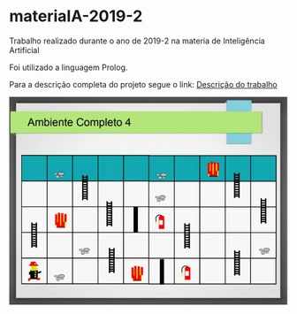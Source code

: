 # materiaIA-2019-2
<p>Trabalho realizado durante o ano de 2019-2 na materia de Inteligência Artificial</p>
<p>Foi utilizado a linguagem Prolog.</p>
<p>Para a descrição completa do projeto segue o link:  <a href="https://github.com/mayktu/materiaIA-2019-2/blob/master/Descri%C3%A7%C3%A3o%20do%20projeto%20-%20Bombeiro.pdf" alt="">Descrição do trabalho</a></p>
<img alt="Ambiente para teste da inteligencia do bombeiro" title="Ambiente para teste da inteligencia do bombeiro" src="Ambiente teste bombeiro.JPG">
